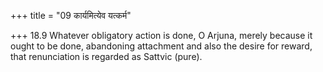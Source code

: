 +++
title = "09 कार्यमित्येव यत्कर्म"

+++
18.9 Whatever obligatory action is done, O Arjuna, merely because it
ought to be done, abandoning attachment and also the desire for reward,
that renunciation is regarded as Sattvic (pure).

